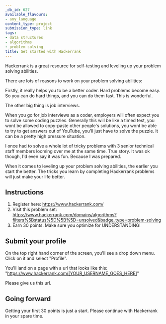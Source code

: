 ```yaml
---
_db_id: 627
available_flavours:
- any_language
content_type: project
submission_type: link
tags:
- data structures
- algorithms
- problem solving
title: Get started with Hackerrank
---
```


Hackerrank is a great resource for self-testing and leveling up your problem solving abilities.

There are lots of reasons to work on your problem solving abilities:

Firstly, it really helps you to be a better coder. Hard problems become easy. So you can do hard things, and you can do them fast. This is wonderful.

The other big thing is job interviews.

When you go for job interviews as a coder, employers will often expect you to solve some coding puzzles. Generally this will be like a timed test, you wont be allowed to copy-paste other people's solutions, you wont be able to try to get answers out of YouTube, you'll just have to solve the puzzle. It can be a pretty high pressure situation.

I once had to solve a whole lot of tricky problems with 3 senior technical staff members looming over me at the same time. True story. It was ok though, I'd even say it was fun. Because I was prepared.

When it comes to leveling up your problem solving abilities, the earlier you start the better. The tricks you learn by completing Hackerrank problems will just make your life better.

## Instructions

1. Register here: https://www.hackerrank.com/
2. Visit this problem set: https://www.hackerrank.com/domains/algorithms?filters%5Bstatus%5D%5B%5D=unsolved&badge_type=problem-solving
3. Earn 30 points. Make sure you optimize for UNDERSTANDING!

## Submit your profile

On the top right hand corner of the screen, you'll see a drop down menu. Click on it and select "Profile".

You'll land on a page with a url that looks like this: "https://www.hackerrank.com/[YOUR_USERNAME_GOES_HERE]"

Please give us this url.

## Going forward

Getting your first 30 points is just a start. Please continue with Hackerrank in your spare time.
